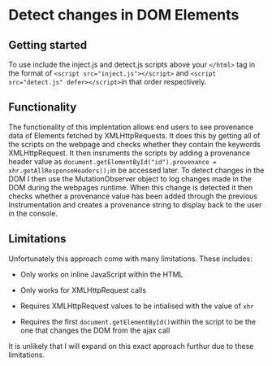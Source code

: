 # Detect changes in DOM Elements

## Getting started

To use include the inject.js and detect.js scripts above your `</html>` tag in the format of `<script src="inject.js"></script>` and `<script src="detect.js" defer></script>`in that order respectively.

## Functionality

The functionality of this implentation allows end users to see provenance data of Elements fetched by XMLHttpRequests. It does this by getting all of the scripts on the webpage and checks whether they contain the keywords XMLHttpRequest. It then insruments the scripts by adding a provenance header value as `document.getElementById("id").provenance = xhr.getAllResponseHeaders();`in be accessed later. To detect changes in the DOM I then use the MutationObserver object to log changes made in the DOM during the webpages runtime. When this change is detected it then checks whether a provenance value has been added through the previous Instrumentation and creates a provenance string to display back to the user in the console.

## Limitations

Unfortunately this approach come with many limitations. These includes:

- Only works on inline JavaScript within the HTML

- Only works for XMLHttpRequest calls

- Requires XMLHttpRequest values to be intialised with the value of `xhr`

- Requires the first `document.getElementById()`within the script to be the one that changes the DOM from the ajax call

It is unlikely that I will expand on this exact approach furthur due to these limitations.
